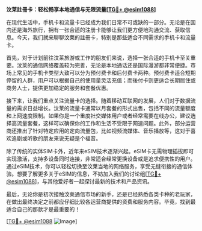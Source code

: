 **汶莱註冊卡：轻松畅享本地通信与无限流量[[TG💪+ @esim1088](https://t.me/s/esim1088)]**

在现代生活中，手机卡和流量卡已经成为我们日常不可或缺的一部分。无论是在国内还是海外旅行，拥有一张合适的注册卡能够让我们更方便地沟通交流、获取信息。今天，我们就来聊聊汶莱的註冊卡，特别是那些适合不同需求的手机卡和流量卡。

首先，对于计划前往汶莱旅游或工作的朋友们来说，选择一张合适的手机卡至关重要。汶莱的通信网络覆盖较为完善，无论是本地通话还是国际漫游都非常便捷。市场上常见的手机卡类型大致可以分为预付费卡和后付费卡两种。预付费卡适合短期停留的人群，用户可以根据自己的使用量灵活充值；而後付卡则更适合长期居住或商务人士，提供更加稳定的服务和套餐优惠。

接下来，让我们重点关注流量卡的选择。随着移动互联网的发展，人们对于数据流量的需求日益增长。汶莱的流量卡通常以月套餐的形式出售，包括不同的流量额度和上网速度限制。如果你是一个重度社交媒体用户或者经常需要在线办公，建议选择高流量套餐，这样可以确保你的工作和生活不受限于网速问题。此外，部分运营商还推出了针对特定应用的定向流量包，比如视频流媒体、音乐播放等，这对于喜欢追剧或听歌的朋友来说无疑是个福音。

除了传统的实体SIM卡外，近年来eSIM技术逐渐兴起。eSIM卡无需物理插拔即可实现激活，支持多设备同时连接，非常适合经常更换设备或是追求便携性的用户。通过eSIM技术，你可以轻松切换至汶莱当地的网络服务，享受无缝衔接的通信体验。想要了解更多关于eSIM的信息，不妨加入我们的讨论组[[TG💪+ @esim1088](https://t.me/s/esim1088)]，与其他爱好者一起探讨最新的技术和产品资讯。

最后，无论你是初次接触汶莱通信市场的新手，还是已经熟悉各类卡种的老玩家，在做出最终决定之前都应仔细比较各运营商提供的资费和服务内容。毕竟，找到最适合自己的那款才是最重要的！

[[TG💪+ @esim1088](https://t.me/s/esim1088) ![Image](https://i.postimg.cc/4NQfJmqS/Snipaste-2025-05-13-00-14-12.png)]